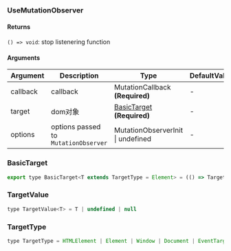 ### UseMutationObserver

#### Returns

`() => void`: stop listenering function

#### Arguments

| Argument | Description                          | Type                                       | DefaultValue |
| -------- | ------------------------------------ | ------------------------------------------ | ------------ |
| callback | callback                             | MutationCallback **(Required)**            | -            |
| target   | dom对象                              | [BasicTarget](#BasicTarget) **(Required)** | -            |
| options  | options passed to `MutationObserver` | MutationObserverInit \| undefined          | -            |

### BasicTarget

```js
export type BasicTarget<T extends TargetType = Element> = (() => TargetValue<T>) | TargetValue<T> | MutableRefObject<TargetValue<T>>
```

### TargetValue

```js
type TargetValue<T> = T | undefined | null
```

### TargetType

```js
type TargetType = HTMLElement | Element | Window | Document | EventTarget
```
